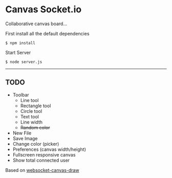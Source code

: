 # Canvas Socket.io

Collaborative canvas board...


First install all the default dependencies
```
$ npm install
```
Start Server
```
$ node server.js
```
---

## TODO
* Toolbar
	* Line tool
	* Rectangle tool
	* Circle tool
	* Text tool
	* Line width
	* ~~Random color~~
* New File
* Save Image
* Change color (picker)
* Preferences (canvas width/height)
* Fullscreen responsive canvas
* Show total connected user


Based on [websocket-canvas-draw](https://github.com/wesbos/websocket-canvas-draw)
